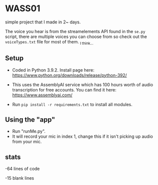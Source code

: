 # WASS01
simple project that I made in 2~ days.

The voice you hear is from the streamelements API found in the <code>se.py</code> script, there are multiple voices you can choose from so check out the <code>voiceTypes.txt</code> file for most of them. <sub>I think...</sub>

## Setup
- Coded in Python 3.9.2. Install page here:
https://www.python.org/downloads/release/python-392/

- This uses the AssemblyAI service which has 100 hours worth of audio transcription for free accounts. You can find it here: https://www.assemblyai.com/

- Run <code>pip install -r requirements.txt</code> to install all modules.

## Using the "app"
- Run "runMe.py".
- It will record your mic in index 1, change this if it isn't picking up audio from your mic.

## stats
-64 lines of code

-15 blank lines
